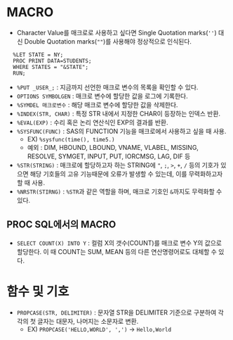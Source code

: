 # MACRO

- Character Value를 매크로로 사용하고 싶다면 Single Quotation marks(`''`) 대신 Double Quotation marks(`""`)를 사용해야 정상적으로 인식된다.
```SAS
  %LET STATE = NY;
  PROC PRINT DATA=STUDENTS;
  WHERE STATES = "&STATE";
  RUN;
  ```
  - `%PUT _USER_;` : 지금까지 선언한 매크로 변수의 목록을 확인할 수 있다.
  - `OPTIONS SYMBOLGEN` : 매크로 변수에 할당한 값을 로그에 기록한다.
  - `%SYMDEL 매크로변수` : 해당 매크로 변수에 할당한 값을 삭제한다.
  - `%INDEX(STR, CHAR)` : 특정 STR 내에서 지정한 CHAR이 등장하는 인덱스 반환.
  - `%EVAL(EXP)` : 수리 혹은 논리 연산식인 EXP의 결과를 반환.
  - `%SYSFUNC(FUNC)` : SAS의 FUNCTION 기능을 매크로에서 사용하고 싶을 때 사용.
    - EX) `%sysfunc(time(), time5.)`
    - 예외 : DIM, HBOUND, LBOUND, VNAME, VLABEL, MISSING, RESOLVE, SYMGET, INPUT, PUT, IORCMSG, LAG, DIF 등
  - `%STR(STRING)` : 매크로에 할당하고자 하는 STRING에 `"`, `;`, `>`, `+`, `/` 등의 기호가 있으면 해당 기호들의 고유 기능때문에 오류가 발생할 수 있는데, 이를 무력화하고자 할 때 사용.
  - `%NRSTR(STIRNG)` : `%STR`과 같은 역할을 하며, 매크로 기호인 `&`까지도 무력화할 수 있다.
  
 ## PROC SQL에서의 MACRO
 - `SELECT COUNT(X) INTO Y` : 컬럼 X의 갯수(COUNT)를 매크로 변수 Y의 값으로 할당한다. 이 때 COUNT는 SUM, MEAN 등의 다른 연산명령어로도 대체할 수 있다.
  
  # 함수 및 기호
  - `PROPCASE(STR, DELIMITER)` : 문자열 STR을 DELIMITER 기준으로 구분하여 각각의 첫 글자는 대문자, 나머지는 소문자로 변환.
    - EX) `PROPCASE('HELLO,WORLD', ',')` -> `Hello,World`
 
